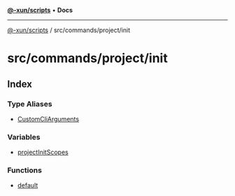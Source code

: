 [**@-xun/scripts**](../../../../README.md) • **Docs**

***

[@-xun/scripts](../../../../README.md) / src/commands/project/init

# src/commands/project/init

## Index

### Type Aliases

- [CustomCliArguments](type-aliases/CustomCliArguments.md)

### Variables

- [projectInitScopes](variables/projectInitScopes.md)

### Functions

- [default](functions/default.md)
